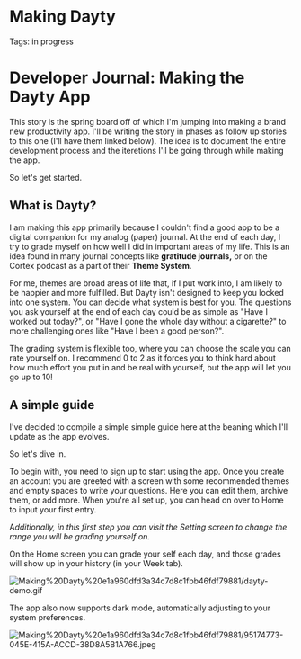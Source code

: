 # Making Dayty

Tags: in progress

# Developer Journal: Making the Dayty App

This story is the spring board off of which I'm jumping into making a brand new productivity app. I'll be writing the story in phases as follow up stories to this one (I'll have them linked below). The idea is to document the entire development process and the iteretions I'll be going through while making the app. 

So let's get started.

## What is Dayty?

I am making this app primarily because I couldn't find a good app to be a digital companion for my analog (paper) journal. At the end of each day, I try to grade myself on how well I did in important areas of my life. This is an idea found in many journal concepts like **gratitude journals,** or on the Cortex podcast as a part of their **Theme System**.

For me, themes are broad areas of life that, if I put work into, I am likely to be happier and more fulfilled. But Dayty isn't designed to keep you locked into one system. You can decide what system is best for you. The questions you ask yourself at the end of each day could be as simple as "Have I worked out today?", or "Have I gone the whole day without a cigarette?" to more challenging ones like "Have I been a good person?".

The grading system is flexible too, where you can choose the scale you can rate yourself on. I recommend 0 to 2 as it forces you to think hard about how much effort you put in and be real with yourself, but the app will let you go up to 10!

## A simple guide

I've decided to compile a simple simple guide here at the beaning which I'll update as the app evolves. 

So let's dive in. 

To begin with, you need to sign up to start using the app. Once you create an account you are greeted with a screen with some recommended themes and empty spaces to write your questions. Here you can edit them, archive them, or add more. When you're all set up, you can head on over to Home to input your first entry. 

A*dditionally, in this first step you can visit the Setting screen to change the range you will be grading yourself on.* 

On the Home screen you can grade your self each day, and those grades will show up in your history (in your Week tab).

![Making%20Dayty%20e1a960dfd3a34c7d8c1fbb46fdf79881/dayty-demo.gif](Making%20Dayty%20e1a960dfd3a34c7d8c1fbb46fdf79881/dayty-demo.gif)

The app also now supports dark mode, automatically adjusting to your system preferences. 

![Making%20Dayty%20e1a960dfd3a34c7d8c1fbb46fdf79881/95174773-045E-415A-ACCD-38D8A5B1A766.jpeg](Making%20Dayty%20e1a960dfd3a34c7d8c1fbb46fdf79881/95174773-045E-415A-ACCD-38D8A5B1A766.jpeg)

